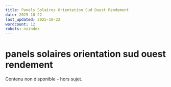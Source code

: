 ```yaml
---
title: Panels Solaires Orientation Sud Ouest Rendement
date: 2025-10-22
last_updated: 2025-10-22
wordcount: 12
robots: noindex
---
```


# panels solaires orientation sud ouest rendement

Contenu non disponible – hors sujet.